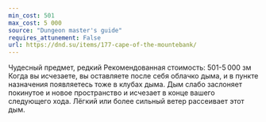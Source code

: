 ```yaml
---
min_cost: 501
max_cost: 5 000
source: "Dungeon master's guide"
requires_attunement: False
url: https://dnd.su/items/177-cape-of-the-mountebank/
---
```


Чудесный предмет, редкий
Рекомендованная стоимость: 501-5 000 зм
Когда вы исчезаете, вы оставляете после себя облачко дыма, и в пункте назначения появляетесь тоже в клубах дыма. Дым слабо заслоняет покинутое и новое пространство и исчезает в конце вашего следующего хода. Лёгкий или более сильный ветер рассеивает этот дым.